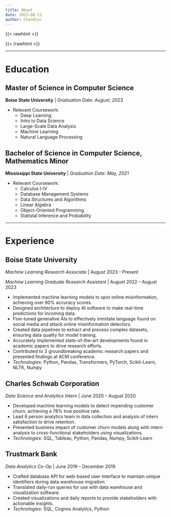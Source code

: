 ```yaml
---
title: About
date: 2023-08-21
author: Chandler
---
```


{{< rawhtml >}}
<!DOCTYPE html>
<html>
<head>
<script async src="https://www.googletagmanager.com/gtag/js?id=G-0NTZD30YVX"></script>
<script>
  window.dataLayer = window.dataLayer || [];
  function gtag(){dataLayer.push(arguments);}
  gtag('js', new Date());

  gtag('config', 'G-0NTZD30YVX');
</script>
</head>
</html>
{{< /rawhtml >}}

---
# Education

## Master of Science in Computer Science
**Boise State University** | *Graduation Date: August, 2023*
- Relevant Coursework: 
  - Deep Learning
  - Intro to Data Science
  - Large-Scale Data Analysis
  - Machine Learning
  - Natural Language Processing 

## Bachelor of Science in Computer Science, Mathematics Minor
**Mississippi State University** | *Graduation Date: May, 2021*
- Relevant Coursework: 
  - Calculus I-IV
  - Database Management Systems
  - Data Structures and Algorithms
  - Linear Algebra
  - Object-Oriented Programming
  - Statistal Inference and Probability


---
# Experience

## Boise State University
*Machine Learning Research Associate* | August 2023 - Present

*Machine Learning Graduate Research Assistant* | August 2022 – August 2023
- Implemented machine learning models to spot online misinformation, achieving over 90% accuracy scores.
- Designed architecture to deploy AI software to make real-time predictions for incoming data.  
- Fine-tuned generative AIs to effectively immitate language found on social media and attack online misinformation detectors.
- Created data pipelines to extract and process complex datasets, ensuring data quality for model training.
- Accurately implemented state-of-the-art developments found in academic papers to drive research efforts.
- Contributed to 3 groundbreaking academic research papers and presented findings at ACM conference.
- *Technologies*: Python, Pandas, Transformers, PyTorch, Scikit-Learn, NLTK, Numpy

## Charles Schwab Corporation
*Data Science and Analytics Intern* | June 2020 – August 2020
- Developed machine learning models to detect impending customer churn, achieving a 78% true positive rate. 
- Lead 8 person analytics team in data collection and analysis of intern satisfaction to drive retention.
- Presented business impact of customer churn models along with intern analysis to cross-functional stakeholders using visualizations.
- *Technologies*: SQL, Tableau, Python, Pandas, Numpy, Scikit-Learn


## Trustmark Bank
*Data Analytics Co-Op* | June 2019 – December 2019
- Crafted database API for web-based user interface to maintain unique identifiers during data warehouse migration. 
- Translated daily-run queries for use with data warehouse and visualization software.
- Created visualizations and daily reports to provide stakeholders with actionable insights.
- *Technologies*: SQL, Cognos Analytics, Python